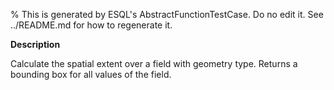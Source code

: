% This is generated by ESQL's AbstractFunctionTestCase. Do no edit it. See ../README.md for how to regenerate it.

**Description**

Calculate the spatial extent over a field with geometry type. Returns a bounding box for all values of the field.

